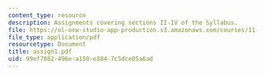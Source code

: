 ```yaml
---
content_type: resource
description: Assignments covering sections II-IV of the Syllabus.
file: https://ol-ocw-studio-app-production.s3.amazonaws.com/courses/11-701-introduction-to-planning-institutional-processes-in-developing-countries-fall-2003/99ef7082496ea150e3847c5dce05a6ad_assign1.pdf
file_type: application/pdf
resourcetype: Document
title: assign1.pdf
uid: 99ef7082-496e-a150-e384-7c5dce05a6ad
---
```

